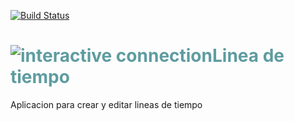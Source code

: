 

[![Build Status](https://app.travis-ci.com/mendezigna/linea-de-tiempo.svg?branch=main)](https://app.travis-ci.com/mendezigna/linea-de-tiempo)




<p style="clear: both;"><h1 style="color: #5e9ca0;"><img style="float: left;" src="https://user-images.githubusercontent.com/40266351/133190613-73822ed0-a8a9-400a-bad2-ce69fd9ac5dc.png" alt="interactive connection" /> Linea de tiempo</h1></p>

Aplicacion para crear y editar lineas de tiempo
  
<!--
![timeline-logo](https://user-images.githubusercontent.com/40266351/133190613-73822ed0-a8a9-400a-bad2-ce69fd9ac5dc.png)
Que haces mirando esto? Chusma!-->
